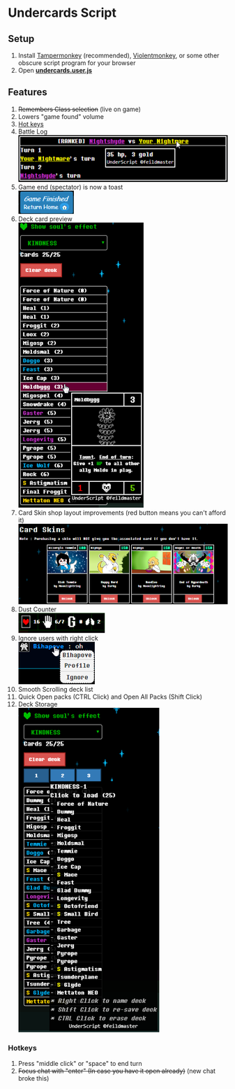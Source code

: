 # Undercards Script #

## Setup ##

1. Install [Tampermonkey](https://tampermonkey.net/) (recommended), [Violentmonkey](https://violentmonkey.github.io/), or some other obscure script program for your browser
2. Open **[undercards.user.js](https://feildmaster.github.io/UnderScript/undercards.user.js)**

## Features ##

1. ~~Remembers Class selection~~ (live on game)
1. Lowers "game found" volume
1. [Hot keys](#hotkeys)
1. Battle Log<br>![Battle log](/img/battlelog.png)
1. Game end (spectator) is now a toast<br>![Toast](/img/gameendtoast.png)
1. Deck card preview<br>![Card Preview](/img/deckpreview.png)
1. Card Skin shop layout improvements (red button means you can't afford it)<br>![Card Shop](/img/cardskins.png)
1. Dust Counter<br>![Counter](/img/dustcounter.png)
1. Ignore users with right click<br>![Ignore](/img/chatcontext.png)
1. Smooth Scrolling deck list
1. Quick Open packs (CTRL Click) and Open All Packs (Shift Click)
1. Deck Storage<br>![Deck Storage](/img/deckstorage.png)

### Hotkeys ###

1. Press "middle click" or "space" to end turn
1. ~~Focus chat with "enter" (In case you have it open already)~~ (new chat broke this)
